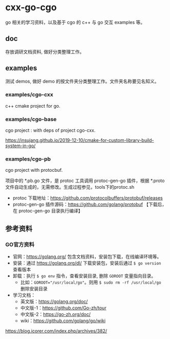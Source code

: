 # cxx-go-cgo
go 相关的学习资料，以及基于 cgo  的  c++ 与 go 交互 examples 等。


## doc
存放调研文档资料, 做好分类整理工作。


## examples
测试 demos, 做好 demo 的按文件夹分类整理工作。文件夹名称要见名知义。

### examples/cgo-cxx
c++ cmake project for go.

### examples/cgo-base
cgo project : with deps of project cgo-cxx.

https://insujang.github.io/2019-12-10/cmake-for-custom-library-build-system-in-go/

### examples/cgo-pb
cgo project with protocbuf. 

项目中的 *.pb.go 文件，是 protoc 工具调用 protoc-gen-go 插件，根据 *.proto 文件自动生成的，无需修改。生成过程参见，tools下的protoc.sh

- protoc 下载地址：https://github.com/protocolbuffers/protobuf/releases
- protoc-gen-go 插件源码：https://github.com/golang/protobuf 【下载后，在 protoc-gen-go 目录执行编译】


## 参考资料
### GO官方资料
- 官网：https://golang.org/ 包含文档资料，安装包下载，在线编译环境等。
- 安装：通过 https://golang.org/dl/ 下载安装包，安装后通过 `$ go version` 查看版本
- 卸载：执行 `$ go env` 指令，查看安装目录, 删除 `GOROOT` 变量指向目录。
    * 比如：`GOROOT="/usr/local/go"`。则用 `$ sudo rm -rf /usr/local/go` 删除安装目录
- 学习文档：
    * 英文版：https://golang.org/doc/
    * 中文版-1：https://github.com/Go-zh/tour
    * 中文版-2：https://go-zh.org/doc/
    * wiki：https://github.com/golang/go/wiki


https://blog.icorer.com/index.php/archives/382/